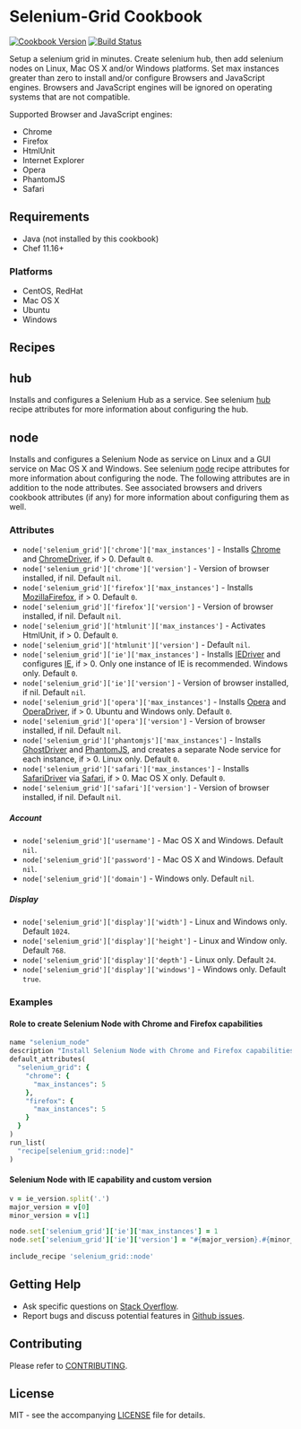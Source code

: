 # Selenium-Grid Cookbook

[![Cookbook Version](http://img.shields.io/cookbook/v/selenium_grid.svg?style=flat-square)][supermarket]
[![Build Status](http://img.shields.io/travis/dhoer/chef-selenium_grid.svg?style=flat-square)][travis]

[supermarket]: https://supermarket.chef.io/cookbooks/selenium_grid
[travis]: https://travis-ci.org/dhoer/chef-selenium_grid

Setup a selenium grid in minutes.  Create selenium hub, then add selenium nodes on Linux, Mac OS X and/or Windows 
platforms.  Set max instances greater than zero to install and/or configure Browsers and JavaScript engines.  Browsers 
and JavaScript engines will be ignored on operating systems that are not compatible. 

Supported Browser and JavaScript engines:

- Chrome
- Firefox
- HtmlUnit
- Internet Explorer
- Opera
- PhantomJS
- Safari

## Requirements

- Java (not installed by this cookbook)
- Chef 11.16+ 

### Platforms

- CentOS, RedHat
- Mac OS X
- Ubuntu
- Windows

## Recipes

## hub

Installs and configures a Selenium Hub as a service.  See selenium 
[hub](https://github.com/dhoer/chef-selenium#attributes-1)
recipe attributes for more information about configuring the hub.

## node

Installs and configures a Selenium Node as service on Linux and a GUI service on Mac OS X and Windows. See selenium
[node](https://github.com/dhoer/chef-selenium#attributes-2) recipe attributes for more information about configuring 
the node. The following attributes are in addition to the node attributes. See associated browsers and drivers cookbook 
attributes (if any) for more information about configuring them as well.

### Attributes

- `node['selenium_grid']['chrome']['max_instances']` - Installs 
[Chrome](https://github.com/dhoer/chef-chrome#attributes) and 
[ChromeDriver](https://github.com/dhoer/chef-chromedriver#attributes), if > 0. Default `0`.
- `node['selenium_grid']['chrome']['version']` - Version of browser installed, if nil. Default `nil`.
- `node['selenium_grid']['firefox']['max_instances']` - Installs 
[MozillaFirefox](https://github.com/dhoer/chef-mozilla_firefox#attributes), if > 0. Default `0`.
- `node['selenium_grid']['firefox']['version']` - Version of browser installed, if nil. Default `nil`.
- `node['selenium_grid']['htmlunit']['max_instances']` - Activates HtmlUnit, if > 0. Default `0`.
- `node['selenium_grid']['htmlunit']['version']` - Default `nil`.
- `node['selenium_grid']['ie']['max_instances']` - Installs 
[IEDriver](https://github.com/dhoer/chef-iedriver#attributes) and configures 
[IE](https://github.com/dhoer/chef-ie#ie-cookbook), if > 0. Only one instance
of IE is recommended. Windows only. Default `0`.
- `node['selenium_grid']['ie']['version']` - Version of browser installed, if nil. Default `nil`.
- `node['selenium_grid']['opera']['max_instances']` - Installs 
[Opera](https://github.com/dhoer/chef-opera#attributes) and 
[OperaDriver](https://github.com/dhoer/chef-operadriver#attributes), if > 0. Ubuntu 
and Windows only. Default `0`.
- `node['selenium_grid']['opera']['version']` - Version of browser installed, if nil. Default `nil`.
- `node['selenium_grid']['phantomjs']['max_instances']` - Installs 
[GhostDriver](https://github.com/dhoer/chef-ghostdriver) and 
[PhantomJS](https://github.com/customink-webops/phantomjs#attributes), and 
creates a separate Node service for each instance, if > 0. Linux only. Default `0`.
- `node['selenium_grid']['safari']['max_instances']` - Installs 
[SafariDriver](https://github.com/dhoer/chef-safaridriver#attributes) via 
[Safari](https://github.com/dhoer/chef-safari#safari-cookbook), if > 0. Mac OS X only. Default `0`.
- `node['selenium_grid']['safari']['version']` - Version of browser installed, if nil. Default `nil`.

##### Account

- `node['selenium_grid']['username']` - Mac OS X and Windows. Default `nil`.
- `node['selenium_grid']['password']` - Mac OS X and Windows. Default `nil`.
- `node['selenium_grid']['domain']` - Windows only. Default `nil`.

##### Display

- `node['selenium_grid']['display']['width']` - Linux and Windows only. Default `1024`.
- `node['selenium_grid']['display']['height']` - Linux and Window only. Default `768`.
- `node['selenium_grid']['display']['depth']` - Linux only. Default `24`.
- `node['selenium_grid']['display']['windows']` - Windows only. Default `true`.
    
### Examples

#### Role to create Selenium Node with Chrome and Firefox capabilities

```ruby
name "selenium_node"
description "Install Selenium Node with Chrome and Firefox capabilities"
default_attributes(
  "selenium_grid": {
    "chrome": {
      "max_instances": 5
    },
    "firefox": {
      "max_instances": 5
    } 
  }
)
run_list(
  "recipe[selenium_grid::node]"
)
```

#### Selenium Node with IE capability and custom version

```ruby
v = ie_version.split('.')
major_version = v[0]
minor_version = v[1]

node.set['selenium_grid']['ie']['max_instances'] = 1
node.set['selenium_grid']['ie']['version'] = "#{major_version}.#{minor_version}"
  
include_recipe 'selenium_grid::node'
```

## Getting Help

- Ask specific questions on [Stack Overflow](http://stackoverflow.com/questions/tagged/selenium).
- Report bugs and discuss potential features in [Github issues](https://github.com/dhoer/chef-selenium_grid/issues).

## Contributing

Please refer to [CONTRIBUTING](https://github.com/dhoer/chef-selenium_grid/blob/master/CONTRIBUTING.md).

## License

MIT - see the accompanying [LICENSE](https://github.com/dhoer/chef-selenium_grid/blob/master/LICENSE.md) file for details.
